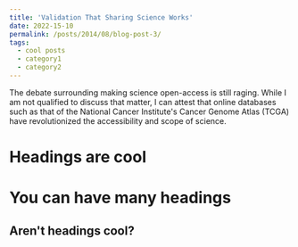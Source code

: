 ```yaml
---
title: 'Validation That Sharing Science Works'
date: 2022-15-10
permalink: /posts/2014/08/blog-post-3/
tags:
  - cool posts
  - category1
  - category2
---
```


The debate surrounding making science open-access is still raging. While I am not qualified to discuss that matter, I can attest that online databases such as that of the National Cancer Institute's Cancer Genome Atlas (TCGA) have revolutionized the accessibility and scope of science. 

Headings are cool
======

You can have many headings
======

Aren't headings cool?
------
